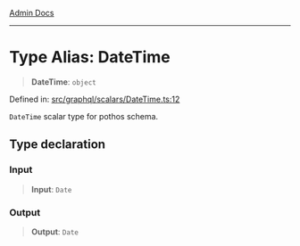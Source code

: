 [Admin Docs](/)

***

# Type Alias: DateTime

> **DateTime**: `object`

Defined in: [src/graphql/scalars/DateTime.ts:12](https://github.com/Suyash878/talawa-api/blob/dd80c416ddd46afdb07c628dc824194bc09930cc/src/graphql/scalars/DateTime.ts#L12)

`DateTime` scalar type for pothos schema.

## Type declaration

### Input

> **Input**: `Date`

### Output

> **Output**: `Date`
